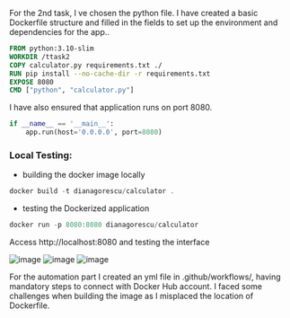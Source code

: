 For the 2nd task, I ve chosen the python file. I have created a basic Dockerfile structure and filled in the fields to set up the environment and dependencies for the app..

```dockerfile
FROM python:3.10-slim
WORKDIR /ttask2
COPY calculator.py requirements.txt ./
RUN pip install --no-cache-dir -r requirements.txt
EXPOSE 8080
CMD ["python", "calculator.py"]
```

I have also ensured that application runs on port 8080.
```python
if __name__ == '__main__':
    app.run(host='0.0.0.0', port=8080)
```

### Local Testing:
 - building the docker image locally
```powershell
docker build -t dianagorescu/calculator .
```

- testing the Dockerized application
```powershell
docker run -p 8080:8080 dianagorescu/calculator
```
Access http://localhost:8080 and testing the interface

![image](https://github.com/user-attachments/assets/30dee0ca-e534-4cc5-bd4e-74388ca53323)
![image](https://github.com/user-attachments/assets/f8d1cace-273a-4e1c-bb53-9ae9ffb16055)
![image](https://github.com/user-attachments/assets/9a0fa5c9-cd6e-4b63-9615-2c7b2b1f263a)

For the automation part I created an yml file in .github/workflows/, having mandatory steps to connect with Docker Hub account. I faced some challenges when building the image as I misplaced the location of Dockerfile.




